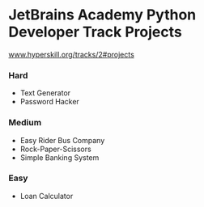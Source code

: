# JetBrains Academy Python Developer Track Projects


www.hyperskill.org/tracks/2#projects

### Hard
* Text Generator
* Password Hacker

### Medium
* Easy Rider Bus Company
* Rock-Paper-Scissors
* Simple Banking System

### Easy
* Loan Calculator





